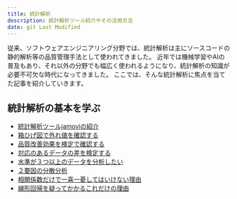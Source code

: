 ```yaml
---
title: 統計解析
description: 統計解析ツール紹介やその活用方法
date: git Last Modified
---
```


従来、ソフトウェアエンジニアリング分野では、統計解析は主にソースコードの静的解析等の品質管理手法として使われてきました。
近年では機械学習やAIの普及もあり、それ以外の分野でも幅広く使われるようになり、統計解析の知識が必要不可欠な時代になってきました。
ここでは、そんな統計解析に焦点を当てた記事を紹介していきます。

## 統計解析の基本を学ぶ

- [統計解析ツールjamoviの紹介](/blogs/2022/05/16/Introduction-of-statistical-analysis-tool-jamovi/)
- [箱ひげ図で外れ値を確認する](/blogs/2022/05/18/Check-outliers-with-a-boxplot/)
- [品質改善効果を検定で確認する](/blogs/2022/05/19/Confirm-the-quality-improvement-effect/)
- [対応のあるデータの差を検定する](/blogs/2022/05/20/corresponding-t-test/)
- [水準が３つ以上のデータを分析したい](/blogs/2022/05/22/one-factor-analysis-of-variance/)
- [２要因の分散分析](blogs/2022/05/24/analysis-of-variance/)
- [相関係数だけで一喜一憂してはいけない理由](/blogs/2022/05/26/correlation-matrix/)
- [線形回帰を疑ってかかるこれだけの理由](/blogs/2022/05/28/linear-regression/)